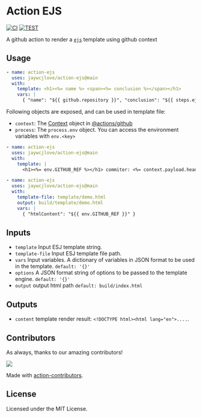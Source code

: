 Action EJS
===

[![CI](https://github.com/jaywcjlove/action-ejs/actions/workflows/ci.yml/badge.svg)](https://github.com/jaywcjlove/action-ejs/actions/workflows/ci.yml)
[![TEST](https://github.com/jaywcjlove/action-ejs/actions/workflows/test.yml/badge.svg)](https://github.com/jaywcjlove/action-ejs/actions/workflows/test.yml)

A github action to render a [`ejs`](https://github.com/mde/ejs) template using github context

## Usage

```yml
- name: action-ejs
  uses: jaywcjlove/action-ejs@main
  with:
    template: <h1><%= name %> <span><%= conclusion %></span></h1>
    vars: |
      { "name": "${{ github.repository }}", "conclusion": "${{ steps.ejs.conclusion }}" }
```

Following objects are exposed, and can be used in template file:

- `context`: The [Context](https://github.com/actions/toolkit/blob/main/packages/github/src/context.ts) object in [@actions/github](https://github.com/actions/toolkit/tree/main/packages/github)
- `process`: The `process.env` object. You can access the environment variables with `env.<key>`

```yml
- name: action-ejs
  uses: jaywcjlove/action-ejs@main
  with:
    template: |
      <h1><%= env.GITHUB_REF %></h1> commiter: <%= context.payload.head_commit.author.name %>
```

```yml
- name: action-ejs
  uses: jaywcjlove/action-ejs@main
  with:
    template-file: template/demo.html
    output: build/template/demo.html
    vars: |
      { "htmlContent": "${{ env.GITHUB_REF }}" }
```

## Inputs

- `template` Input ESJ template string.
- `template-file` Input ESJ template file path.
- `vars` Input variables. A dictionary of variables in JSON format to be used in the template. `default: '{}'`
- `options` A JSON format string of options to be passed to the template engine. `default: '{}'`
- `output` output html path `default: build/index.html`

## Outputs

- `content` template render result: `<!DOCTYPE html><html lang="en">....`.

## Contributors

As always, thanks to our amazing contributors!

<a href="https://github.com/jaywcjlove/action-ejs/graphs/contributors">
  <img src="https://jaywcjlove.github.io/action-ejs/CONTRIBUTORS.svg" />
</a>

Made with [action-contributors](https://github.com/jaywcjlove/github-action-contributors).

## License

Licensed under the MIT License.
